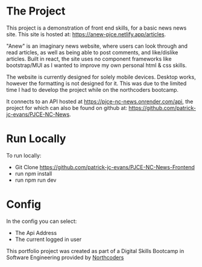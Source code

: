 # The Project

This project is a demonstration of front end skills, for a basic news news site. This site is hosted at: https://anew-pjce.netlify.app/articles.

"Anew" is an imaginary news website, where users can look through and read articles, as well as being able to post comments, and like/dislike articles. Built in react, the site uses no component frameworks like bootstrap/MUI as I wanted to improve my own personal html & css skills.

The website is currently designed for solely mobile devices. Desktop works, however the formatting is not designed for it. This was due to the limited time I had to develop the project while on the northcoders bootcamp.

It connects to an API hosted at https://pjce-nc-news.onrender.com/api, the project for which can also be found on github at: https://github.com/patrick-jc-evans/PJCE-NC-News.

# Run Locally

To run locally:

-   Git Clone https://github.com/patrick-jc-evans/PJCE-NC-News-Frontend
-   run npm install
-   run npm run dev

# Config

In the config you can select:

-   The Api Address
-   The current logged in user

This portfolio project was created as part of a Digital Skills Bootcamp in Software Engineering provided by [Northcoders](https://northcoders.com/)
